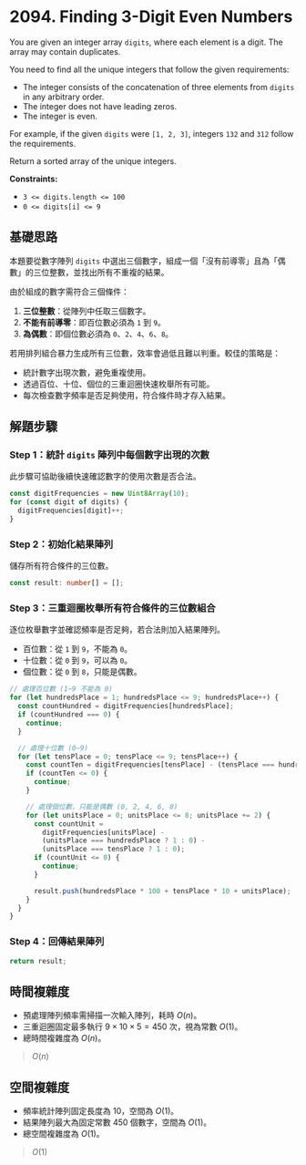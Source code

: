 # 2094. Finding 3-Digit Even Numbers

You are given an integer array `digits`, where each element is a digit. 
The array may contain duplicates.

You need to find all the unique integers that follow the given requirements:

- The integer consists of the concatenation of three elements from `digits` in any arbitrary order.
- The integer does not have leading zeros.
- The integer is even.

For example, if the given `digits` were `[1, 2, 3]`, integers `132` and `312` follow the requirements.

Return a sorted array of the unique integers.

**Constraints:**

- `3 <= digits.length <= 100`
- `0 <= digits[i] <= 9`

## 基礎思路

本題要從數字陣列 `digits` 中選出三個數字，組成一個「沒有前導零」且為「偶數」的三位整數，並找出所有不重複的結果。

由於組成的數字需符合三個條件：

1. **三位整數**：從陣列中任取三個數字。
2. **不能有前導零**：即百位數必須為 `1` 到 `9`。
3. **為偶數**：即個位數必須為 `0`、`2`、`4`、`6`、`8`。

若用排列組合暴力生成所有三位數，效率會過低且難以判重。較佳的策略是：

* 統計數字出現次數，避免重複使用。
* 透過百位、十位、個位的三重迴圈快速枚舉所有可能。
* 每次檢查數字頻率是否足夠使用，符合條件時才存入結果。

## 解題步驟

### Step 1：統計 `digits` 陣列中每個數字出現的次數

此步驟可協助後續快速確認數字的使用次數是否合法。

```typescript
const digitFrequencies = new Uint8Array(10);
for (const digit of digits) {
  digitFrequencies[digit]++;
}
```

### Step 2：初始化結果陣列

儲存所有符合條件的三位數。

```typescript
const result: number[] = [];
```

### Step 3：三重迴圈枚舉所有符合條件的三位數組合

逐位枚舉數字並確認頻率是否足夠，若合法則加入結果陣列。

- 百位數：從 `1` 到 `9`，不能為 `0`。
- 十位數：從 `0` 到 `9`，可以為 `0`。
- 個位數：從 `0` 到 `8`，只能是偶數。

```typescript
// 處理百位數 (1~9 不能為 0)
for (let hundredsPlace = 1; hundredsPlace <= 9; hundredsPlace++) {
  const countHundred = digitFrequencies[hundredsPlace];
  if (countHundred === 0) {
    continue;
  }

  // 處理十位數 (0~9)
  for (let tensPlace = 0; tensPlace <= 9; tensPlace++) {
    const countTen = digitFrequencies[tensPlace] - (tensPlace === hundredsPlace ? 1 : 0);
    if (countTen <= 0) {
      continue;
    }

    // 處理個位數，只能是偶數 (0, 2, 4, 6, 8)
    for (let unitsPlace = 0; unitsPlace <= 8; unitsPlace += 2) {
      const countUnit =
        digitFrequencies[unitsPlace] -
        (unitsPlace === hundredsPlace ? 1 : 0) -
        (unitsPlace === tensPlace ? 1 : 0);
      if (countUnit <= 0) {
        continue;
      }

      result.push(hundredsPlace * 100 + tensPlace * 10 + unitsPlace);
    }
  }
}
```

### Step 4：回傳結果陣列

```typescript
return result;
```

## 時間複雜度

- 預處理陣列頻率需掃描一次輸入陣列，耗時 $O(n)$。
- 三重迴圈固定最多執行 $9\times10\times5=450$ 次，視為常數 $O(1)$。
- 總時間複雜度為 $O(n)$。

> $O(n)$

## 空間複雜度

- 頻率統計陣列固定長度為 10，空間為 $O(1)$。
- 結果陣列最大為固定常數 450 個數字，空間為 $O(1)$。
- 總空間複雜度為 $O(1)$。

> $O(1)$
